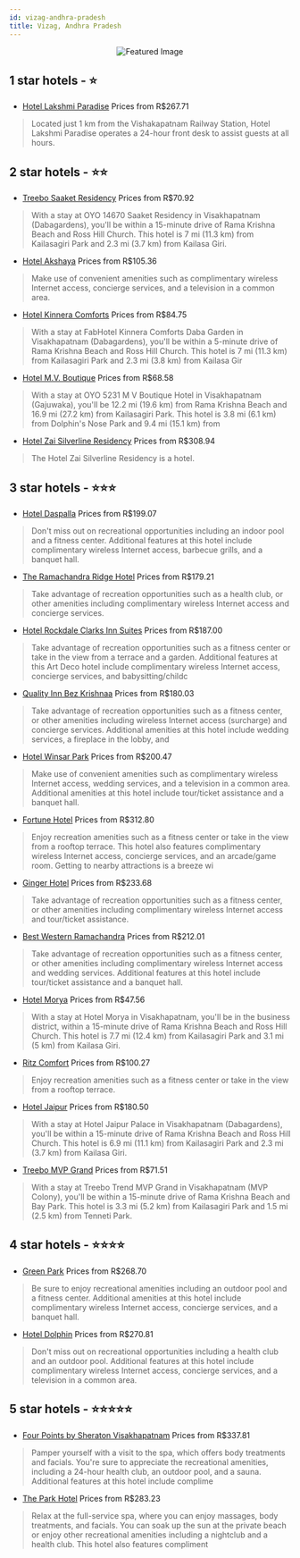```yaml
---
id: vizag-andhra-pradesh
title: Vizag, Andhra Pradesh
---
```


<center><img src="https://i.travelapi.com/hotels/24000000/23540000/23536900/23536874/9a87a434_z.jpg" alt="Featured Image" /></center>


##  1 star hotels - ⭐️

-    [Hotel Lakshmi Paradise](https://us.hurb.com/hotels/vizag/hotel-lakshmi-paradise-JNP-JP825964?cmp=18055) Prices from R$267.71
   > Located just 1 km from the Vishakapatnam Railway Station, Hotel Lakshmi Paradise operates a 24-hour front desk to assist guests at all hours.

##  2 star hotels - ⭐️⭐️

-    [Treebo Saaket Residency](https://us.hurb.com/hotels/vizag/treebo-saaket-residency-JNP-JP996412?cmp=18055) Prices from R$70.92
   > With a stay at OYO 14670 Saaket Residency in Visakhapatnam (Dabagardens), you'll be within a 15-minute drive of Rama Krishna Beach and Ross Hill Church. This hotel is 7 mi (11.3 km) from Kailasagiri Park and 2.3 mi (3.7 km) from Kailasa Giri.
-    [Hotel Akshaya](https://us.hurb.com/hotels/vizag/hotel-akshaya-JNP-JP231700?cmp=18055) Prices from R$105.36
   > Make use of convenient amenities such as complimentary wireless Internet access, concierge services, and a television in a common area.
-    [Hotel Kinnera Comforts](https://us.hurb.com/hotels/vizag/hotel-kinnera-comforts-JNP-JP298629?cmp=18055) Prices from R$84.75
   > With a stay at FabHotel Kinnera Comforts Daba Garden in Visakhapatnam (Dabagardens), you'll be within a 5-minute drive of Rama Krishna Beach and Ross Hill Church. This hotel is 7 mi (11.3 km) from Kailasagiri Park and 2.3 mi (3.8 km) from Kailasa Gir
-    [Hotel M.V. Boutique](https://us.hurb.com/hotels/vizag/hotel-m-v-boutique-JNP-JP804216?cmp=18055) Prices from R$68.58
   > With a stay at OYO 5231 M V Boutique Hotel in Visakhapatnam (Gajuwaka), you'll be 12.2 mi (19.6 km) from Rama Krishna Beach and 16.9 mi (27.2 km) from Kailasagiri Park. This hotel is 3.8 mi (6.1 km) from Dolphin's Nose Park and 9.4 mi (15.1 km) from 
-    [Hotel Zai Silverline Residency](https://us.hurb.com/hotels/vizag/hotel-zai-silverline-residency-JNP-JP835299?cmp=18055) Prices from R$308.94
   > The Hotel Zai Silverline Residency is a hotel.

##  3 star hotels - ⭐️⭐️⭐️

-    [Hotel Daspalla](https://us.hurb.com/hotels/vizag/hotel-daspalla-JNP-JP219266?cmp=18055) Prices from R$199.07
   > Don't miss out on recreational opportunities including an indoor pool and a fitness center. Additional features at this hotel include complimentary wireless Internet access, barbecue grills, and a banquet hall.
-    [The Ramachandra Ridge Hotel](https://us.hurb.com/hotels/vizag/the-ramachandra-ridge-hotel-JNP-JP101524?cmp=18055) Prices from R$179.21
   > Take advantage of recreation opportunities such as a health club, or other amenities including complimentary wireless Internet access and concierge services.
-    [Hotel Rockdale Clarks Inn Suites](https://us.hurb.com/hotels/vizag/hotel-rockdale-clarks-inn-suites-JNP-JP602574?cmp=18055) Prices from R$187.00
   > Take advantage of recreation opportunities such as a fitness center or take in the view from a terrace and a garden. Additional features at this Art Deco hotel include complimentary wireless Internet access, concierge services, and babysitting/childc
-    [Quality Inn Bez Krishnaa](https://us.hurb.com/hotels/vizag/quality-inn-bez-krishnaa-JNP-JP324744?cmp=18055) Prices from R$180.03
   > Take advantage of recreation opportunities such as a fitness center, or other amenities including wireless Internet access (surcharge) and concierge services. Additional amenities at this hotel include wedding services, a fireplace in the lobby, and 
-    [Hotel Winsar Park](https://us.hurb.com/hotels/vizag/hotel-winsar-park-JNP-JP315671?cmp=18055) Prices from R$200.47
   > Make use of convenient amenities such as complimentary wireless Internet access, wedding services, and a television in a common area. Additional amenities at this hotel include tour/ticket assistance and a banquet hall.
-    [Fortune Hotel](https://us.hurb.com/hotels/vizag/fortune-hotel-JNP-JP812171?cmp=18055) Prices from R$312.80
   > Enjoy recreation amenities such as a fitness center or take in the view from a rooftop terrace. This hotel also features complimentary wireless Internet access, concierge services, and an arcade/game room. Getting to nearby attractions is a breeze wi
-    [Ginger Hotel](https://us.hurb.com/hotels/vizag/ginger-hotel-JNP-JP841562?cmp=18055) Prices from R$233.68
   > Take advantage of recreation opportunities such as a fitness center, or other amenities including complimentary wireless Internet access and tour/ticket assistance.
-    [Best Western Ramachandra](https://us.hurb.com/hotels/vizag/best-western-ramachandra-JNP-JP977147?cmp=18055) Prices from R$212.01
   > Take advantage of recreation opportunities such as a fitness center, or other amenities including complimentary wireless Internet access and wedding services. Additional features at this hotel include tour/ticket assistance and a banquet hall.
-    [Hotel Morya](https://us.hurb.com/hotels/vizag/hotel-morya-JNP-JP803559?cmp=18055) Prices from R$47.56
   > With a stay at Hotel Morya in Visakhapatnam, you'll be in the business district, within a 15-minute drive of Rama Krishna Beach and Ross Hill Church. This hotel is 7.7 mi (12.4 km) from Kailasagiri Park and 3.1 mi (5 km) from Kailasa Giri.
-    [Ritz Comfort](https://us.hurb.com/hotels/vizag/ritz-comfort-JNP-JP325385?cmp=18055) Prices from R$100.27
   > Enjoy recreation amenities such as a fitness center or take in the view from a rooftop terrace.
-    [Hotel Jaipur](https://us.hurb.com/hotels/vizag/hotel-jaipur-JNP-JP785865?cmp=18055) Prices from R$180.50
   > With a stay at Hotel Jaipur Palace in Visakhapatnam (Dabagardens), you'll be within a 15-minute drive of Rama Krishna Beach and Ross Hill Church. This hotel is 6.9 mi (11.1 km) from Kailasagiri Park and 2.3 mi (3.7 km) from Kailasa Giri.
-    [Treebo MVP Grand](https://us.hurb.com/hotels/vizag/treebo-mvp-grand-JNP-JP01809V?cmp=18055) Prices from R$71.51
   > With a stay at Treebo Trend MVP Grand in Visakhapatnam (MVP Colony), you'll be within a 15-minute drive of Rama Krishna Beach and Bay Park. This hotel is 3.3 mi (5.2 km) from Kailasagiri Park and 1.5 mi (2.5 km) from Tenneti Park.

##  4 star hotels - ⭐️⭐️⭐️⭐️

-    [Green Park](https://us.hurb.com/hotels/vizag/green-park-JNP-JP812392?cmp=18055) Prices from R$268.70
   > Be sure to enjoy recreational amenities including an outdoor pool and a fitness center. Additional amenities at this hotel include complimentary wireless Internet access, concierge services, and a banquet hall.
-    [Hotel Dolphin](https://us.hurb.com/hotels/vizag/hotel-dolphin-JNP-JP101499?cmp=18055) Prices from R$270.81
   > Don't miss out on recreational opportunities including a health club and an outdoor pool. Additional features at this hotel include complimentary wireless Internet access, concierge services, and a television in a common area.

##  5 star hotels - ⭐️⭐️⭐️⭐️⭐️

-    [Four Points by Sheraton Visakhapatnam](https://us.hurb.com/hotels/vizag/four-points-by-sheraton-visakhapatnam-JNP-JP793944?cmp=18055) Prices from R$337.81
   > Pamper yourself with a visit to the spa, which offers body treatments and facials. You're sure to appreciate the recreational amenities, including a 24-hour health club, an outdoor pool, and a sauna. Additional features at this hotel include complime
-    [The Park Hotel](https://us.hurb.com/hotels/vizag/the-park-hotel-JNP-JP896918?cmp=18055) Prices from R$283.23
   > Relax at the full-service spa, where you can enjoy massages, body treatments, and facials. You can soak up the sun at the private beach or enjoy other recreational amenities including a nightclub and a health club. This hotel also features compliment
